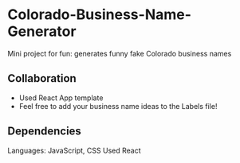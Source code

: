 # Colorado-Business-Name-Generator
Mini project for fun: generates funny fake Colorado business names 

## Collaboration
- Used React App template
- Feel free to add your business name ideas to the Labels file!

## Dependencies
Languages: JavaScript, CSS
Used React
